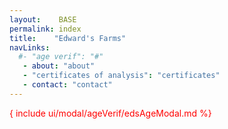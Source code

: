 ```yaml
---
layout:    BASE
permalink: index
title:    "Edward's Farms"
navLinks:
  #- "age verif": "#"
   - about: "about"
   - "certificates of analysis": "certificates"
   - contact: "contact"
---
```

<style type="text/css">
  body{
    /*background-color: rgba(31,31,31,1);*/
    color:red;
  }
</style>
{ include ui/modal/ageVerif/edsAgeModal.md %}

